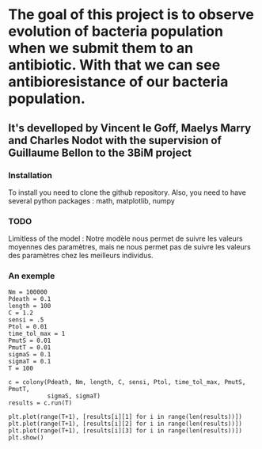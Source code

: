# The goal of this project is to observe evolution of bacteria population when we submit them to an antibiotic. With that we can see antibioresistance of our bacteria population.

## It's develloped by Vincent le Goff, Maelys Marry and Charles Nodot with the supervision of Guillaume Bellon to the 3BiM project


### Installation
To install you need to clone the github repository.
Also, you need to have several python packages : math, matplotlib, numpy


### TODO
Limitless of the model : Notre modèle nous permet de suivre les valeurs moyennes des paramètres, mais ne nous permet pas de suivre les valeurs des paramètres chez les meilleurs individus.


### An exemple
    Nm = 100000
    Pdeath = 0.1
    length = 100
    C = 1.2
    sensi = .5
    Ptol = 0.01
    time_tol_max = 1
    PmutS = 0.01
    PmutT = 0.01
    sigmaS = 0.1
    sigmaT = 0.1
    T = 100

    c = colony(Pdeath, Nm, length, C, sensi, Ptol, time_tol_max, PmutS, PmutT,
               sigmaS, sigmaT)
    results = c.run(T)

    plt.plot(range(T+1), [results[i][1] for i in range(len(results))])
    plt.plot(range(T+1), [results[i][2] for i in range(len(results))])
    plt.plot(range(T+1), [results[i][3] for i in range(len(results))])
    plt.show()
